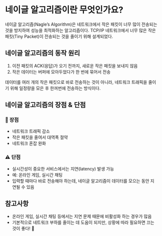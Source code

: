 # 네이글 알고리즘이란 무엇인가요?

네이글 알고리즘(Nagle’s Algorithm)은 네트워크에서 작은 패킷이 너무 많이 전송되는 것을 방지하여 성능을 최적화하는 알고리즘이다.
TCP/IP 네트워크에서 너무 많은 작은 패킷(Tiny Packet)이 전송되는 것을 줄이기 위해 설계되었다.

## 네이글 알고리즘의 동작 원리

1. 이전 패킷의 ACK(응답)가 오기 전까지, 새로운 작은 패킷을 보내지 않음
2. 작은 데이터는 버퍼에 모아두었다가 한 번에 묶어서 전송

데이터를 여러 개의 작은 패킷으로 바로 전송하는 것이 아니라,
네트워크 트래픽을 줄이기 위해 일정량을 모은 후 한꺼번에 전송하는 방식이다.

## 네이글 알고리즘의 장점 & 단점

### 🎯 장점

- 네트워크 트래픽 감소
- 작은 패킷을 줄여서 대역폭 절약
- 네트워크 혼잡 완화

### ⚠ 단점

- 실시간성이 중요한 서비스에서는 지연(latency) 발생 가능
- 예: 온라인 게임, 실시간 채팅
- 입력할 때마다 바로 전송해야 하는데, 네이글 알고리즘이 데이터를 모으는 동안 지연될 수 있음

## 참고사항

- 온라인 게임, 실시간 채팅 등에서는 지연 문제 때문에 비활성화 하는 경우가 많음
- 기본적으로 네트워크 부하를 줄이는 데 도움이 되지만, 상황에 따라 필요하면 끄는 것이 좋다! 🚀
